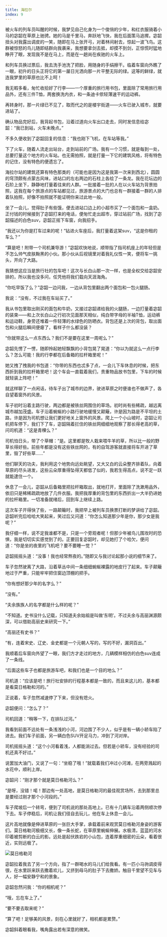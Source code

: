 ```yaml
---
title: 海拉尔
index: 9
---
```


被火车的列车员叫醒的时候，我梦见自己化身为一个俊俏的少年，和红衣服骑着小马的宓韶在草原上驰骋。她的马是千里马，奔跃地飞快，我在后面策马追撵。宓韶扭头对我露出调皮的一笑，随即在马上张开弓，对着林间射去，惊起一波飞鸟。这群被惊怒的鸟儿随即结群向我袭来，我想要拿剑去抵，却摸不到剑，正惊慌时猛地睁开了眼，发现我不是在马上，而是在一趟尚在疾驰的火车上。

和列车员换过票后，我去洗手池洗了把脸，用随身的手绢擦干。临着车窗向外瞧了一眼，初升的日头正将它的第一屡日光洒向那一片平整无际的绿。这等的鲜绿，就连我梦里的草原也比不上呵！

我无暇多看，匆忙收拾好了行李——一个厚重的旅行用书包，里面除了常用旅行用品外，还有三件T恤，两套换洗内衣，和一条迪卡侬轻薄速干的运动裤。

再转身时，那一片绿已不见了，取而代之的是楼宇街道——火车已驶入城市，就要进站了。

确认物品完好后，我背起书包，沿着过道向火车出口走去，同时发信息给宓韶：“我已到站，火车未晚点。”

不多久便收到了宓韶回复的信息：“我也刚下飞机，在车站等我。”

下了火车，随着人流走出站台，走到站前的广场。我有一个习惯，就是每到一处，总要打量这个地方的火车站。也无需拍照，就是打量一下它的建筑风格，将有特色的记住，没有特色的便遗忘了。

海拉尔站的建筑还算有特色那类的（可能也是因为这是我第一次来到西北），圆圆的穹顶颇有点蒙古风味，进站口的左右两边的石柱上各绘了一条龙。我在花坛边的石阶上坐下，静静地打量着往来的人群。一批接着一批的人在以火车站为背景拍照，这我在每个旅游点的车站都见过，旅游景点的大门也总有一群接着一群的人排着队拍照，好像不拍照就不能证明你来过此地一般。

坐了一会儿，觉得肚子有些饿，便去进站口边上的小超市买了一个面包和一盒奶。正付钱的时候接到了宓韶打来的电话，便匆忙走出超市，穿过站前广场，找到了宓韶描述的白色suv，宓韶正摇下车窗，向我招手。

“我还以为你是打车过来的呢！”钻进火车座后，我打量着这架suv，“这是你租的车么？”

“算是吧！附带一个司机兼导游！”宓韶欢快地说，顺带指了指司机座上的年轻但是不怎么帅气皮肤黝黑的小伙。那小伙从后视镜里对着我礼仪性一笑，便将车一挑头，开向了大路。

我猜想这应当是旅行社的包车吧！这次与长白山那一次一样，也是全权交给宓韶安排的，所以我也没多问，任凭他将我们载向天涯海角。

“你吃早饭了么？”宓韶一边问我，一边从背包里翻出两个面包和一包火腿肠。

我说：“没有，不过我在车站买了。”

我从书包里取出刚买的面包和牛奶，又接过宓韶递给我的火腿肠，一边打量着宓韶的装束——和上次长白山之行初次见面那天相似，纯白带字母的半袖T恤，运动裤和运动鞋，身旁还堆着一件轻薄的水绿色的防晒衣。背包还是上次的背包，取出面包和火腿后瞬间便瘪了，看样子什么都没装？

“你就带这么一点东西么？我们不是要在这里一周呢么？”

宓韶先愣了一愣，随即拎起她轻飘飘的小背包晃了晃道：“你以为就这么一点行李么？怎么可能！我的行李都在后备箱的拉杆箱里呢！”

她又拽了拽我的书包道：“你带的东西也忒多了点，一会儿下车休息的时候，把东西折到我的拉杆箱里吧！这个车会一直载着我们，贵重物品放书包里，下车的时候就轻装上阵吧！”

就这样聊了一点闲话，待车子出了城市的边界，驶进草原之时便谁也不做声了，各自望着窗外的风景。

车子初时沿着主路行驶，两边都是被铁丝网围住的草场。初时尚有些稀疏，越远离城市越加茂盛。车子沿着蜿蜒的小路行驶地缓慢又颠簸，许是因为路是不平坦的土路，许是因为司机想让我们更好地关上窗外的风景。爬上一个小山坡时，宓韶让司机把车停下，我们下了车，宓韶隔着拦住的铁丝网细细地观察了那长得老高的草，问司机道：“这是青稞么？”

司机怕日头，带了个草帽：“是。这里都是牧人栽来喂牛羊的草，所以比一般的野草长得好些。前些年都是没有这些铁丝网的，有的自驾游客就直接将车开进了草里，毁了好些草……”

他们聊天的功夫，我利用这个地势向远处眺望，又大又白的云朵整齐排着队，向着草原的尽头进发，这些云朵厚重得坠得天都低了似的，我若生得高点，说不定一跃就能逮住一个。

休息了一会儿，宓韶从后备箱里把拉杆箱取出，就地打开，里面除了洗漱用品外，依旧只是稀稀疏疏地放了几件衣服。我把我厚重的背包里的东西折出一大半扔进她的拉杆箱里。一切准备就绪后，回到车上继续上路。

这次车子开得快了些，一路颠簸时，我把早上被列车员换票打断的梦讲给了宓韶。宓韶听完后哈哈大笑起来，笑过后又问道：“你怎么知道那少年是你，那少女是我呢？”

我仔细一样，说不定我谁都不是，只是一个旁观者呢！但那少年被鸟儿围攻时的恐惧，我是切切实实感觉到了的。正要回复宓韶时，却见她打了个哈欠，便问道：“你是坐的夜里的飞机吧？要不要睡一觉？”

宓韶摇摇头道：“没事！我也经常熬夜的。”随即又与我讨论起那小说的细节来了。

车子忽然驶离了大路，沿着草丛中间一条细细蜿蜒裸露的地皮行了起来。车子颠簸地过于严重，只能牢牢把住窗边顶棚的把手。

“你有想好那少年的名字么？”

“没有。”

“夫余族族人的名字都是什么样的呢？”

“不知道。史书没什么记载，只知道夫余始祖是叫做‘东明’。不过夫余与高丽渊源颇深，可以借助高丽史来研究一下。”

“高丽还有史书？”

“有，连着宋史、辽史、金史都是一个元朝人写的，写的不好，漏洞百出。”

我顺着后车窗向外望了一眼，我们方才走过的地方，几辆模样相仿的白色suv连成了一条线。

“后面这些车子也都是旅游车吧，和我们也是一个目的地么？”

司机道：“应该是吧！旅行社安排的行程基本都是一致的，而且来这儿的，基本都是看莫日格勒和河的。”

正说着，车子忽然减速停了下来，但没有熄火。

宓韶便问：“怎么了？”

司机回道：“稍等一下，在排队过河。”

我看到前面不远处有一条浅浅的小河，河边围了不少人，似乎是有一辆小轿车陷了进去。我们车子前面，另一辆白色SUV开足马力，冲到了河对岸。

司机摇摇头道：“这个小河看着浅，人都能淌过去。但若是小轿车，没有经验的司机还真不好过。”

说罢加大油门，又说了一句：“坐稳了哦！”就载着我们冲过小河滩，在两旁溅起的水花中，顺利上岸。

宓韶问：“刚才那个就是莫日格勒河么？”

“是呀，没错！喏！那边有一处高地，是莫日格勒河的最佳观赏场所，去到那里总是要经过刚才那个小河段的。”

车子爬坡后一个转弯，便到了司机说的那处高地上。已有十几辆车沿着两侧顺次停下去。车子停稳后，司机让我们径自去玩儿，他在车上休息一会儿。

这片高地就像是伸进草原的一张巨大手掌，承载着前来观赏莫日格勒河身姿的游客们。莫日格勒河极细又长，像一条长蛇，在草原里蜿蜒伸展。水极清，蓝蓝的河水印着被剪断的白云的影。远处是起伏跌宕的小山包，连着厚重细密的云朵，看着很近，实则远极了。

![莫日格勒河](/img/hulunbeier/eerguna.jpg)

宓韶拉着我去了另一个方向，指了一群喝水的马儿们给我看。有一匹小马驹调皮得很，在水里跃来跃去撒着欢儿，又挤到母马的肚子下去撒娇。触目千里望不见车与人，好一幅安静宁和的景象。

宓韶忽然问我：“你的相机呢？”

“哦，忘在车上了。”

“要不要去取来呢？”

“算了吧！足够美的风景，刻在心里就好了，相机都是累赘。”

宓韶斜着眼看我，嘴角露出若有深意的微笑。



